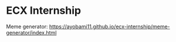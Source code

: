 # ECX Internship

Meme generator: https://ayobami11.github.io/ecx-internship/meme-generator/index.html